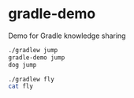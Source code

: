 # gradle-demo
Demo for Gradle knowledge sharing

```bash
./gradlew jump
gradle-demo jump
dog jump

./gradlew fly
cat fly
```